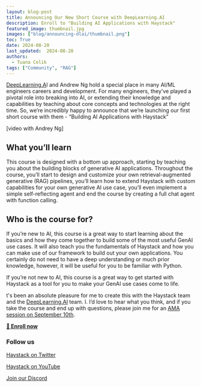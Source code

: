 ```yaml
---
layout: blog-post
title: Announcing Our New Short Course with DeepLearning.AI
description: Enroll to "Building AI Applications with Haystack"
featured_image: thumbnail.jpg
images: ["blog/announcing-dlai/thumbnail.png"]
toc: True
date: 2024-08-20
last_updated:  2024-08-20
authors:
  - Tuana Celik
tags: ["Community", "RAG"]
---	
```


[DeepLearning.A](http://DeepLearning.AU)I and Andrew Ng hold a special place in many AI/ML engineers careers and development. For many engineers, they’ve played a pivotal role into breaking into AI, or extending their knowledge and capabilities by teaching about core concepts and technologies at the right time. So, we’re incredibly happy to announce that we’re launching our first short course with them - “Building AI Applications with Haystack”

[video with Andrey Ng]

## What you’ll learn

This course is designed with a bottom up approach, starting by teaching you about the building blocks of generative AI applications. Throughout the course, you’ll start to design and customize your own retrieval-augmented generative (RAG) pipelines, you’ll learn how to extend Haystack with custom capabilities for your own generative AI use case, you’ll even implement a simple self-reflecting agent and end the course by creating a full chat agent with function calling.

## Who is the course for?

If you’re new to AI, this course is a great way to start learning about the basics and how they come together to build some of the most useful GenAI use cases. It will also teach you the fundamentals of Haystack and how you can make use of our framework to build out your own applications. You certainly do not need to have a deep understanding or much prior knowledge, however, it will be useful for you to be familiar with Python. 

If you’re not new to AI, this course is a great way to get started with Haystack as a tool for you to make your GenAI use cases come to life. 

t's been an absolute pleasure for me to create this with the Haystack team and the [DeepLearning.AI](http://deeplearning.ai/) team. I. I’d love to hear what you think, and if you take the course and end up with questions, please join me for an [AMA session on September 10th](https://landing.deepset.ai/webinar-haystack-ama-session-deeplearning).

[**🚀 Enroll now**](https://www.deeplearning.ai/short-courses/building-ai-applications-with-haystack/)

### Follow us

[Haystack on Twitter](https://x.com/Haystack_AI)

[Haystack on YouTube](https://www.youtube.com/@haystack_ai)

[Join our Discord](https://discord.com/invite/VBpFzsgRVF)